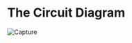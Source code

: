 # The Circuit Diagram
![Capture](https://user-images.githubusercontent.com/112697142/199970448-12e166ca-8e1b-4160-83b0-a2785e12edb0.PNG)
